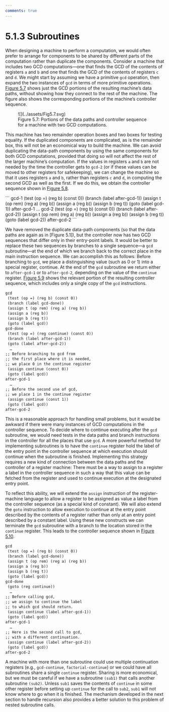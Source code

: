 ```yaml
---
comments: true
---
```


# 5.1.3 Subroutines
When designing a machine to perform a computation, we would often prefer to arrange for components to be shared by different parts of the computation rather than duplicate the components. Consider a machine that includes two GCD computations—one that finds the GCD of the contents of registers `a` and `b` and one that finds the GCD of the contents of registers `c` and `d`. We might start by assuming we have a primitive `gcd` operation, then expand the two instances of `gcd` in terms of more primitive operations. [Figure 5.7](#Figure5.7) shows just the GCD portions of the resulting machine’s data paths, without showing how they connect to the rest of the machine. The figure also shows the corresponding portions of the machine’s controller sequence.

<div id="Figure5.7" markdown>
<figure markdown>
  ![](../assets/Fig5.7.svg)
  <figcaption markdown>
  Figure 5.7: Portions of the data paths and controller sequence for a machine with two GCD computations.
  </figcaption>
</figure>
</div>

This machine has two remainder operation boxes and two boxes for testing equality. If the duplicated components are complicated, as is the remainder box, this will not be an economical way to build the machine. We can avoid duplicating the data-path components by using the same components for both GCD computations, provided that doing so will not affect the rest of the larger machine’s computation. If the values in registers `a` and `b` are not needed by the time the controller gets to `gcd-2` (or if these values can be moved to other registers for safekeeping), we can change the machine so that it uses registers `a` and `b`, rather than registers `c` and `d`, in computing the second GCD as well as the first. If we do this, we obtain the controller sequence shown in [Figure 5.8](#Figure5.8).

<div id="Figure5.8" markdown>
```
gcd-1
 (test (op =) (reg b) (const 0))
 (branch (label after-gcd-1))
 (assign t (op rem) (reg a) (reg b))
 (assign a (reg b))
 (assign b (reg t))
 (goto (label gcd-1))
after-gcd-1
  …
gcd-2
 (test (op =) (reg b) (const 0))
 (branch (label after-gcd-2))
 (assign t (op rem) (reg a) (reg b))
 (assign a (reg b))
 (assign b (reg t))
 (goto (label gcd-2))
after-gcd-2
```
</div>

We have removed the duplicate data-path components (so that the data paths are again as in [Figure 5.1]), but the controller now has two GCD sequences that differ only in their entry-point labels. It would be better to replace these two sequences by branches to a single sequence—a `gcd` subroutine—at the end of which we branch back to the correct place in the main instruction sequence. We can accomplish this as follows: Before branching to `gcd`, we place a distinguishing value (such as 0 or 1) into a special register, continue. At the end of the `gcd` subroutine we return either to `after-gcd-1` or to `after-gcd-2`, depending on the value of the `continue` register. [Figure 5.9](#Figure5.9) shows the relevant portion of the resulting controller sequence, which includes only a single copy of the `gcd` instructions.

<div id="Figure5.9" markdown>

```
gcd
 (test (op =) (reg b) (const 0))
 (branch (label gcd-done))
 (assign t (op rem) (reg a) (reg b))
 (assign a (reg b))
 (assign b (reg t))
 (goto (label gcd))
gcd-done
 (test (op =) (reg continue) (const 0))
 (branch (label after-gcd-1))
 (goto (label after-gcd-2))
  …
;; Before branching to gcd from
;; the first place where it is needed,
;; we place 0 in the continue register
 (assign continue (const 0))
 (goto (label gcd))
after-gcd-1
  …
;; Before the second use of gcd, 
;; we place 1 in the continue register
 (assign continue (const 1))
 (goto (label gcd))
after-gcd-2
```
</div>

This is a reasonable approach for handling small problems, but it would be awkward if there were many instances of GCD computations in the controller sequence. To decide where to continue executing after the `gcd` subroutine, we would need tests in the data paths and branch instructions in the controller for all the places that use `gcd`. A more powerful method for implementing subroutines is to have the `continue` register hold the label of the entry point in the controller sequence at which execution should continue when the subroutine is finished. Implementing this strategy requires a new kind of connection between the data paths and the controller of a register machine: There must be a way to assign to a register a label in the controller sequence in such a way that this value can be fetched from the register and used to continue execution at the designated entry point.

To reflect this ability, we will extend the `assign` instruction of the register-machine language to allow a register to be assigned as value a label from the controller sequence (as a special kind of constant). We will also extend the `goto` instruction to allow execution to continue at the entry point described by the contents of a register rather than only at an entry point described by a constant label. Using these new constructs we can terminate the `gcd` subroutine with a branch to the location stored in the `continue` register. This leads to the controller sequence shown in [Figure 5.10](#Figure5.10).


<div id="Figure5.10" markdown>

```
gcd
 (test (op =) (reg b) (const 0))
 (branch (label gcd-done))
 (assign t (op rem) (reg a) (reg b))
 (assign a (reg b))
 (assign b (reg t))
 (goto (label gcd))
gcd-done
 (goto (reg continue))
  …
;; Before calling gcd, 
;; we assign to continue the label
;; to which gcd should return.
 (assign continue (label after-gcd-1))
 (goto (label gcd))
after-gcd-1
  …
;; Here is the second call to gcd,
;; with a different continuation.
 (assign continue (label after-gcd-2))
 (goto (label gcd))
after-gcd-2
```
</div>

A machine with more than one subroutine could use multiple continuation registers (e.g., `gcd-continue`, `factorial-continue`) or we could have all subroutines share a single `continue` register. Sharing is more economical, but we must be careful if we have a subroutine `(sub1)` that calls another subroutine `(sub2)`. Unless `sub1` saves the contents of `continue` in some other register before setting up `continue` for the call to `sub2`, `sub1` will not know where to go when it is finished. The mechanism developed in the next section to handle recursion also provides a better solution to this problem of nested subroutine calls.